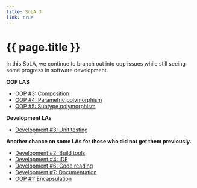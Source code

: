 ```yaml
---
title: SoLA 3
link: true
---
```

# {{ page.title }}

In this SoLA, we continue to branch out into oop issues while still seeing some progress in software development.

**OOP LAS**

* [OOP #3: Composition](https://www.gradescope.com/courses/818402/assignments/4966829)
* [OOP #4: Parametric polymorphism](https://www.gradescope.com/courses/818402/assignments/5012081)
* [OOP #5: Subtype polymorphism](https://www.gradescope.com/courses/818402/assignments/5012093)

**Development LAs**

* [Development #3: Unit testing](https://www.gradescope.com/courses/818402/assignments/5015346)

**Another chance on some LAs for those who did not get them previously.**

* [Development #2: Build tools](https://www.gradescope.com/courses/818402/assignments/5015347)
* [Development #4: IDE](https://www.gradescope.com/courses/818402/assignments/5015348)
* [Development #6: Code reading](https://www.gradescope.com/courses/818402/assignments/5015349)
* [Development #7: Documentation](https://www.gradescope.com/courses/818402/assignments/5015350)
* [OOP #1: Encapsulation](https://www.gradescope.com/courses/818402/assignments/5015351)

